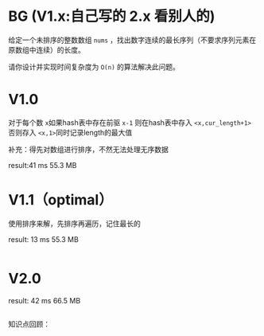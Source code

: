 # BG (V1.x:自己写的 2.x 看别人的)

给定一个未排序的整数数组 `nums` ，找出数字连续的最长序列（不要求序列元素在原数组中连续）的长度。

请你设计并实现时间复杂度为 `O(n)` 的算法解决此问题。

# V1.0

对于每个数 `x`如果hash表中存在前驱 `x-1` 则在hash表中存入 `<x,cur_length+1> `否则存入 `<x,1>`同时记录length的最大值

补充：得先对数组进行排序，不然无法处理无序数据


result:41 ms 55.3 MB

# V1.1（optimal）

使用排序来解，先排序再遍历，记住最长的

result: 13 ms 55.3 MB

```

```

# V2.0

result: 42 ms 66.5 MB

```

```

知识点回顾：

